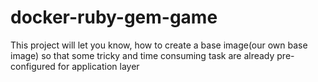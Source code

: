 # docker-ruby-gem-game
This project will let you know, how to create a base image(our own base image) so that some tricky and time consuming task are already pre-configured for application layer
